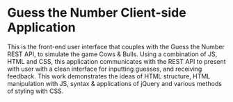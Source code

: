 # Guess the Number Client-side Application

This is the front-end user interface that couples with the Guess the Number REST API, to simulate the game Cows & Bulls. Using a combination of JS, HTML and CSS, this application communicates with the REST API to present with user with a clean interface for inputting guesses, and receiving feedback. This work demonstrates the ideas of HTML structure, HTML manipulation with JS, syntax & applications of jQuery and various methods of styling with CSS.

